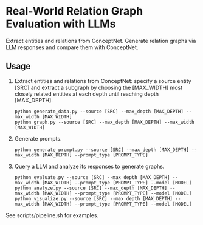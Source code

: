 # Real-World Relation Graph Evaluation with LLMs

Extract entities and relations from ConceptNet. Generate relation graphs via LLM responses and compare them with ConceptNet.

## Usage

1. Extract entities and relations from ConceptNet: specify a source entity [SRC] and extract a subgraph by choosing the [MAX_WIDTH] most closely related entities at each depth until reaching depth [MAX_DEPTH].

   ```
   python generate_data.py --source [SRC] --max_depth [MAX_DEPTH] --max_width [MAX_WIDTH]
   python graph.py --source [SRC] --max_depth [MAX_DEPTH] --max_width [MAX_WIDTH]
   ```

2. Generate prompts.

   ```
   python generate_prompt.py --source [SRC] --max_depth [MAX_DEPTH] --max_width [MAX_DEPTH] --prompt_type [PROMPT_TYPE]
   ```

3. Query a LLM and analyze its responses to generate graphs.

   ```
   python evaluate.py --source [SRC] --max_depth [MAX_DEPTH] --max_width [MAX_WIDTH] --prompt_type [PROMPT_TYPE] --model [MODEL]
   python analyze.py --source [SRC] --max_depth [MAX_DEPTH] --max_width [MAX_WIDTH] --prompt_type [PROMPT_TYPE] --model [MODEL]
   python visualize.py --source [SRC] --max_depth [MAX_DEPTH] --max_width [MAX_WIDTH] --prompt_type [PROMPT_TYPE] --model [MODEL]
   ```

See scripts/pipeline.sh for examples.